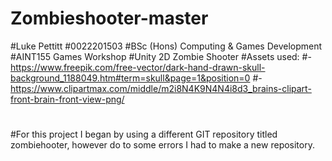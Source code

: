 # Zombieshooter-master
#Luke Pettitt
#0022201503
#BSc (Hons) Computing & Games Development 
#AINT155 Games Workshop
#Unity 2D Zombie Shooter
#Assets used:
#- https://www.freepik.com/free-vector/dark-hand-drawn-skull-background_1188049.htm#term=skull&page=1&position=0
#- https://www.clipartmax.com/middle/m2i8N4K9N4N4i8d3_brains-clipart-front-brain-front-view-png/
#
#For this project I began by using a different GIT repository titled zombiehooter, however do to some errors I had to make a new repository.
